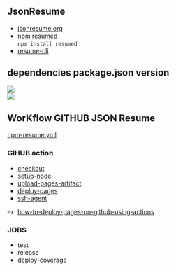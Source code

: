 ## JsonResume
- [jsonresume.org](https://jsonresume.org)
- [npm resumed](https://www.npmjs.com/package/resumed)  
 `npm install resumed`
- [resume-cli](https://www.npmjs.com/package/resume-cli)

## dependencies package.json version

  [![](https://img.shields.io/github/v/release/rbardini/resumed?label=rbardini/resumed
  )](https://github.com/rbardini/resumed)  
  [![](https://img.shields.io/github/package-json/v/marmits/jsonresume-theme-stackoverflowmar?label=jsonresume-theme-stackoverflowmar
  )](https://github.com/marmits/jsonresume-theme-stackoverflowmar)

## WorKflow GITHUB JSON Resume
[npm-resume.yml](https://github.com/marmits/cv/blob/main/.github/workflows/npm-resume.yml)

### GIHUB action

- [checkout](https://github.com/actions/checkout)
- [setup-node](https://github.com/actions/setup-node)
- [upload-pages-artifact](https://github.com/actions/upload-pages-artifact)  
- [deploy-pages](https://github.com/actions/deploy-pages)
- [ssh-agent](https://github.com/webfactory/ssh-agent)

ex: [how-to-deploy-pages-on-github-using-actions](https://medium.com/@mpaternostro/how-to-deploy-pages-on-github-using-actions-a9281d03b345)

### JOBS
- test
- release
- deploy-coverage

